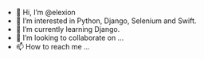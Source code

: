 - 👋 Hi, I’m @elexion
- 👀 I’m interested in Python, Django, Selenium and Swift.
- 🌱 I’m currently learning Django.
- 💞️ I’m looking to collaborate on ...
- 📫 How to reach me ...

<!---
elexion/elexion is a ✨ special ✨ repository because its `README.md` (this file) appears on your GitHub profile.
You can click the Preview link to take a look at your changes.
--->
